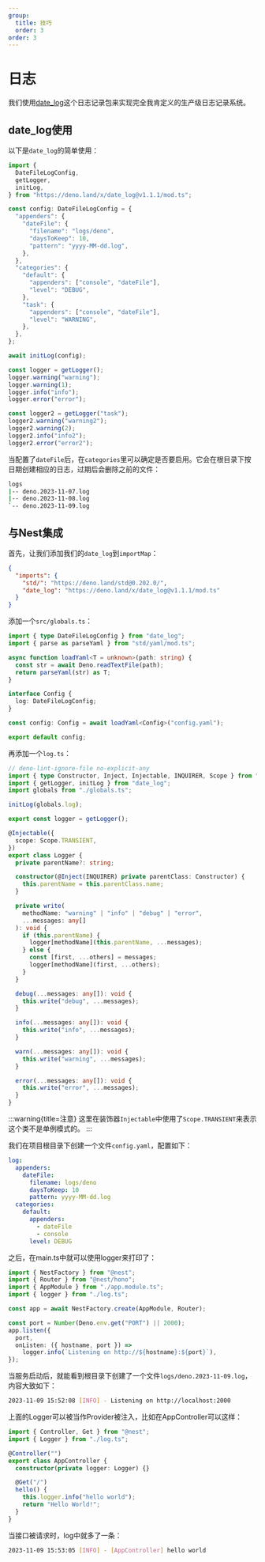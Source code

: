```yaml
---
group:
  title: 技巧
  order: 3
order: 3
---
```


# 日志

我们使用[date_log](https://deno.land/x/date_log/mod.ts)这个日志记录包来实现完全我肯定义的生产级日志记录系统。

## date_log使用

以下是`date_log`的简单使用：

```typescript
import {
  DateFileLogConfig,
  getLogger,
  initLog,
} from "https://deno.land/x/date_log@v1.1.1/mod.ts";

const config: DateFileLogConfig = {
  "appenders": {
    "dateFile": {
      "filename": "logs/deno",
      "daysToKeep": 10,
      "pattern": "yyyy-MM-dd.log",
    },
  },
  "categories": {
    "default": {
      "appenders": ["console", "dateFile"],
      "level": "DEBUG",
    },
    "task": {
      "appenders": ["console", "dateFile"],
      "level": "WARNING",
    },
  },
};

await initLog(config);

const logger = getLogger();
logger.warning("warning");
logger.warning(1);
logger.info("info");
logger.error("error");

const logger2 = getLogger("task");
logger2.warning("warning2");
logger2.warning(2);
logger2.info("info2");
logger2.error("error2");
```

当配置了`dateFile`后，在`categories`里可以确定是否要启用。它会在根目录下按日期创建相应的日志，过期后会删除之前的文件：

```bash
logs
|-- deno.2023-11-07.log
|-- deno.2023-11-08.log
`-- deno.2023-11-09.log
```

## 与Nest集成

首先，让我们添加我们的`date_log`到`importMap`：

```json
{
  "imports": {
    "std/": "https://deno.land/std@0.202.0/",
    "date_log": "https://deno.land/x/date_log@v1.1.1/mod.ts"
  }
}
```

添加一个`src/globals.ts`：

```typescript
import { type DateFileLogConfig } from "date_log";
import { parse as parseYaml } from "std/yaml/mod.ts";

async function loadYaml<T = unknown>(path: string) {
  const str = await Deno.readTextFile(path);
  return parseYaml(str) as T;
}

interface Config {
  log: DateFileLogConfig;
}

const config: Config = await loadYaml<Config>("config.yaml");

export default config;
```

再添加一个`log.ts`：

```typescript
// deno-lint-ignore-file no-explicit-any
import { type Constructor, Inject, Injectable, INQUIRER, Scope } from "@nest";
import { getLogger, initLog } from "date_log";
import globals from "./globals.ts";

initLog(globals.log);

export const logger = getLogger();

@Injectable({
  scope: Scope.TRANSIENT,
})
export class Logger {
  private parentName?: string;

  constructor(@Inject(INQUIRER) private parentClass: Constructor) {
    this.parentName = this.parentClass.name;
  }

  private write(
    methodName: "warning" | "info" | "debug" | "error",
    ...messages: any[]
  ): void {
    if (this.parentName) {
      logger[methodName](this.parentName, ...messages);
    } else {
      const [first, ...others] = messages;
      logger[methodName](first, ...others);
    }
  }

  debug(...messages: any[]): void {
    this.write("debug", ...messages);
  }

  info(...messages: any[]): void {
    this.write("info", ...messages);
  }

  warn(...messages: any[]): void {
    this.write("warning", ...messages);
  }

  error(...messages: any[]): void {
    this.write("error", ...messages);
  }
}
```

:::warning{title=注意}
这里在装饰器`Injectable`中使用了`Scope.TRANSIENT`来表示这个类不是单例模式的。
:::

我们在项目根目录下创建一个文件`config.yaml`，配置如下：

```yaml
log:
  appenders:
    dateFile:
      filename: logs/deno
      daysToKeep: 10
      pattern: yyyy-MM-dd.log
  categories:
    default:
      appenders:
        - dateFile
        - console
      level: DEBUG
```

之后，在main.ts中就可以使用logger来打印了：

```typescript
import { NestFactory } from "@nest";
import { Router } from "@nest/hono";
import { AppModule } from "./app.module.ts";
import { logger } from "./log.ts";

const app = await NestFactory.create(AppModule, Router);

const port = Number(Deno.env.get("PORT") || 2000);
app.listen({
  port,
  onListen: ({ hostname, port }) =>
    logger.info(`Listening on http://${hostname}:${port}`),
});
```

当服务启动后，就能看到根目录下创建了一个文件`logs/deno.2023-11-09.log`，内容大致如下：

```bash
2023-11-09 15:52:08 [INFO] - Listening on http://localhost:2000
```

上面的Logger可以被当作Provider被注入，比如在AppController可以这样：

```typescript
import { Controller, Get } from "@nest";
import { Logger } from "./log.ts";

@Controller("")
export class AppController {
  constructor(private logger: Logger) {}

  @Get("/")
  hello() {
    this.logger.info("hello world");
    return "Hello World!";
  }
}
```

当接口被请求时，log中就多了一条：

```bash
2023-11-09 15:53:05 [INFO] - [AppController] hello world
```
